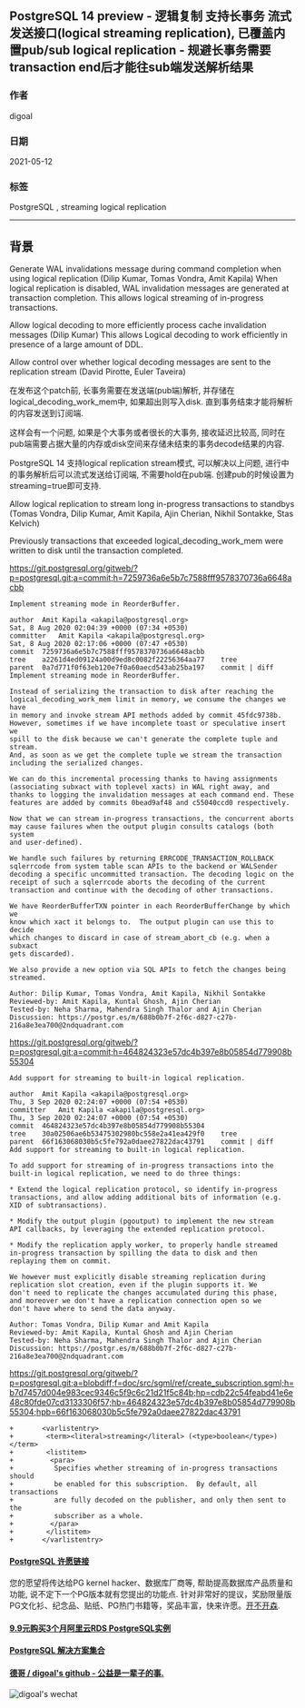 ## PostgreSQL 14 preview - 逻辑复制 支持长事务 流式发送接口(logical streaming replication), 已覆盖内置pub/sub logical replication - 规避长事务需要transaction end后才能往sub端发送解析结果   
  
### 作者  
digoal  
  
### 日期  
2021-05-12   
  
### 标签  
PostgreSQL , streaming logical replication   
  
----  
  
## 背景  
Generate WAL invalidations message during command completion when using logical replication (Dilip Kumar, Tomas Vondra, Amit Kapila)
When logical replication is disabled, WAL invalidation messages are generated at transaction completion. This allows logical streaming of in-progress transactions.
  
Allow logical decoding to more efficiently process cache invalidation messages (Dilip Kumar)
This allows Logical decoding to work efficiently in presence of a large amount of DDL.
  
Allow control over whether logical decoding messages are sent to the replication stream (David Pirotte, Euler Taveira)
    
在发布这个patch前, 长事务需要在发送端(pub端)解析, 并存储在logical_decoding_work_mem中, 如果超出则写入disk. 直到事务结束才能将解析的内容发送到订阅端.  
  
这样会有一个问题, 如果是个大事务或者很长的大事务, 接收延迟比较高, 同时在pub端需要占据大量的内存或disk空间来存储未结束的事务decode结果的内容.    
  
PostgreSQL 14 支持logical replication stream模式, 可以解决以上问题, 进行中的事务解析后可以流式发送给订阅端, 不需要hold在pub端.  创建pub的时候设置为streaming=true即可支持.   
  
Allow logical replication to stream long in-progress transactions to standbys (Tomas Vondra, Dilip Kumar, Amit Kapila, Ajin Cherian, Nikhil Sontakke, Stas Kelvich)  
  
Previously transactions that exceeded logical_decoding_work_mem were written to disk until the transaction completed.  
  
  
https://git.postgresql.org/gitweb/?p=postgresql.git;a=commit;h=7259736a6e5b7c7588fff9578370736a6648acbb  
  
```  
Implement streaming mode in ReorderBuffer.  
  
author	Amit Kapila <akapila@postgresql.org>	  
Sat, 8 Aug 2020 02:04:39 +0000 (07:34 +0530)  
committer	Amit Kapila <akapila@postgresql.org>	  
Sat, 8 Aug 2020 02:17:06 +0000 (07:47 +0530)  
commit	7259736a6e5b7c7588fff9578370736a6648acbb  
tree	a2261d4ed09124a00d9ed8c0082f22256364aa77	tree  
parent	0a7d771f0f63eb120e7f0a60aecd543ab25ba197	commit | diff  
Implement streaming mode in ReorderBuffer.  
  
Instead of serializing the transaction to disk after reaching the  
logical_decoding_work_mem limit in memory, we consume the changes we have  
in memory and invoke stream API methods added by commit 45fdc9738b.  
However, sometimes if we have incomplete toast or speculative insert we  
spill to the disk because we can't generate the complete tuple and stream.  
And, as soon as we get the complete tuple we stream the transaction  
including the serialized changes.  
  
We can do this incremental processing thanks to having assignments  
(associating subxact with toplevel xacts) in WAL right away, and  
thanks to logging the invalidation messages at each command end. These  
features are added by commits 0bead9af48 and c55040ccd0 respectively.  
  
Now that we can stream in-progress transactions, the concurrent aborts  
may cause failures when the output plugin consults catalogs (both system  
and user-defined).  
  
We handle such failures by returning ERRCODE_TRANSACTION_ROLLBACK  
sqlerrcode from system table scan APIs to the backend or WALSender  
decoding a specific uncommitted transaction. The decoding logic on the  
receipt of such a sqlerrcode aborts the decoding of the current  
transaction and continue with the decoding of other transactions.  
  
We have ReorderBufferTXN pointer in each ReorderBufferChange by which we  
know which xact it belongs to.  The output plugin can use this to decide  
which changes to discard in case of stream_abort_cb (e.g. when a subxact  
gets discarded).  
  
We also provide a new option via SQL APIs to fetch the changes being  
streamed.  
  
Author: Dilip Kumar, Tomas Vondra, Amit Kapila, Nikhil Sontakke  
Reviewed-by: Amit Kapila, Kuntal Ghosh, Ajin Cherian  
Tested-by: Neha Sharma, Mahendra Singh Thalor and Ajin Cherian  
Discussion: https://postgr.es/m/688b0b7f-2f6c-d827-c27b-216a8e3ea700@2ndquadrant.com  
```  
  
https://git.postgresql.org/gitweb/?p=postgresql.git;a=commit;h=464824323e57dc4b397e8b05854d779908b55304  
  
```  
Add support for streaming to built-in logical replication.  
  
author	Amit Kapila <akapila@postgresql.org>	  
Thu, 3 Sep 2020 02:24:07 +0000 (07:54 +0530)  
committer	Amit Kapila <akapila@postgresql.org>	  
Thu, 3 Sep 2020 02:24:07 +0000 (07:54 +0530)  
commit	464824323e57dc4b397e8b05854d779908b55304  
tree	30a02506ae6b53475302980bc558e2a41ea429f0	tree  
parent	66f163068030b5c5fe792a0daee27822dac43791	commit | diff  
Add support for streaming to built-in logical replication.  
  
To add support for streaming of in-progress transactions into the  
built-in logical replication, we need to do three things:  
  
* Extend the logical replication protocol, so identify in-progress  
transactions, and allow adding additional bits of information (e.g.  
XID of subtransactions).  
  
* Modify the output plugin (pgoutput) to implement the new stream  
API callbacks, by leveraging the extended replication protocol.  
  
* Modify the replication apply worker, to properly handle streamed  
in-progress transaction by spilling the data to disk and then  
replaying them on commit.  
  
We however must explicitly disable streaming replication during  
replication slot creation, even if the plugin supports it. We  
don't need to replicate the changes accumulated during this phase,  
and moreover we don't have a replication connection open so we  
don't have where to send the data anyway.  
  
Author: Tomas Vondra, Dilip Kumar and Amit Kapila  
Reviewed-by: Amit Kapila, Kuntal Ghosh and Ajin Cherian  
Tested-by: Neha Sharma, Mahendra Singh Thalor and Ajin Cherian  
Discussion: https://postgr.es/m/688b0b7f-2f6c-d827-c27b-216a8e3ea700@2ndquadrant.com  
```  
  
  
https://git.postgresql.org/gitweb/?p=postgresql.git;a=blobdiff;f=doc/src/sgml/ref/create_subscription.sgml;h=b7d7457d004e983cec9346c5f9c6c21d21f5c84b;hp=cdb22c54feabd41e6e48c80fde07cd3133306f57;hb=464824323e57dc4b397e8b05854d779908b55304;hpb=66f163068030b5c5fe792a0daee27822dac43791  
  
```  
+       <varlistentry>  
+        <term><literal>streaming</literal> (<type>boolean</type>)</term>  
+        <listitem>  
+         <para>  
+          Specifies whether streaming of in-progress transactions should  
+          be enabled for this subscription.  By default, all transactions  
+          are fully decoded on the publisher, and only then sent to the  
+          subscriber as a whole.  
+         </para>  
+        </listitem>  
+       </varlistentry>  
```  
  
    
  
#### [PostgreSQL 许愿链接](https://github.com/digoal/blog/issues/76 "269ac3d1c492e938c0191101c7238216")
您的愿望将传达给PG kernel hacker、数据库厂商等, 帮助提高数据库产品质量和功能, 说不定下一个PG版本就有您提出的功能点. 针对非常好的提议，奖励限量版PG文化衫、纪念品、贴纸、PG热门书籍等，奖品丰富，快来许愿。[开不开森](https://github.com/digoal/blog/issues/76 "269ac3d1c492e938c0191101c7238216").  
  
  
#### [9.9元购买3个月阿里云RDS PostgreSQL实例](https://www.aliyun.com/database/postgresqlactivity "57258f76c37864c6e6d23383d05714ea")
  
  
#### [PostgreSQL 解决方案集合](https://yq.aliyun.com/topic/118 "40cff096e9ed7122c512b35d8561d9c8")
  
  
#### [德哥 / digoal's github - 公益是一辈子的事.](https://github.com/digoal/blog/blob/master/README.md "22709685feb7cab07d30f30387f0a9ae")
  
  
![digoal's wechat](../pic/digoal_weixin.jpg "f7ad92eeba24523fd47a6e1a0e691b59")
  
